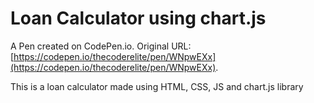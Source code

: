 # Loan Calculator using chart.js

A Pen created on CodePen.io. Original URL: [https://codepen.io/thecoderelite/pen/WNpwEXx](https://codepen.io/thecoderelite/pen/WNpwEXx).

This is a loan calculator made using HTML, CSS, JS and chart.js library 